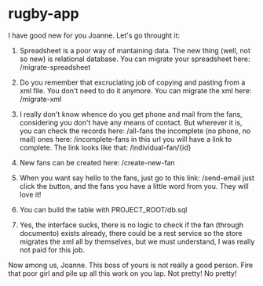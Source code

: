 # rugby-app

I have good new for you Joanne. Let's go throught it:

1. Spreadsheet is a poor way of mantaining data. The new thing (well, not so new) is relational database. You can migrate your spreadsheet here: 
    /migrate-spreadsheet

2. Do you remember that excruciating job of copying and pasting from a xml file. You don't need to do it anymore. You can migrate the xml here:
    /migrate-xml

3. I really don't know whence do you get phone and mail from the fans, considering you don't have any means of contact. But wherever it is, you can check the records here:
    /all-fans
the incomplete (no phone, no mail) ones here:
    /incomplete-fans
in this url you will have a link to complete. The link looks like that:
    /individual-fan/{id}
    
4. New fans can be created here:
    /create-new-fan

5. When you want say hello to the fans, just go to this link:
    /send-email
just click the button, and the fans you have a little word from you. They will love it!

6. You can build the table with PROJECT_ROOT/db.sql

7. Yes, the interface sucks, there is no logic to check if the fan (through documento) exists already, there could be a rest service so the store migrates the xml all by themselves, but we must understand, I was really not paid for this job.

Now among us, Joanne. This boss of yours is not really a good person. Fire that poor girl and pile up all this work on you lap. Not pretty! No pretty!
    
